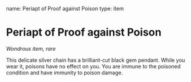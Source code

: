 name: Periapt of Proof against Poison
type: item

# Periapt of Proof against Poison
_Wondrous item, rare_

This delicate silver chain has a brilliant-cut black gem pendant. While you wear it, poisons have no effect on you. You are immune to the poisoned condition and have immunity to poison damage.
